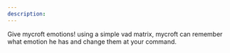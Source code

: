 ```yaml
---
description: 
---
```

Give mycroft emotions! using a simple vad matrix, mycroft can remember what emotion he has and change them at your command.
